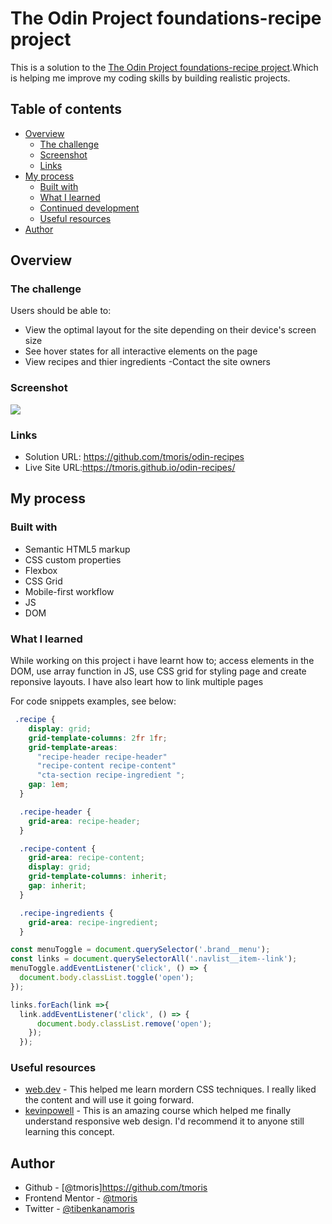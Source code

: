 
# The Odin Project foundations-recipe project

This is a solution to the [The Odin Project foundations-recipe project](https://www.theodinproject.com/lessons/foundations-recipes).Which is helping me improve my coding skills by building realistic projects. 

## Table of contents

- [Overview](#overview)
  - [The challenge](#the-challenge)
  - [Screenshot](#screenshot)
  - [Links](#links)
- [My process](#my-process)
  - [Built with](#built-with)
  - [What I learned](#what-i-learned)
  - [Continued development](#continued-development)
  - [Useful resources](#useful-resources)
- [Author](#author)



## Overview

### The challenge

Users should be able to:

- View the optimal layout for the site depending on their device's screen size
- See hover states for all interactive elements on the page
- View recipes and thier ingredients
-Contact the site owners 

### Screenshot

![](./imgs/Screenshot-odin%20Recipes.png)

### Links

- Solution URL: https://github.com/tmoris/odin-recipes
- Live Site URL:https://tmoris.github.io/odin-recipes/

## My process

### Built with

- Semantic HTML5 markup
- CSS custom properties
- Flexbox
- CSS Grid
- Mobile-first workflow
- JS
- DOM


### What I learned

While working on this project i have learnt
how to; access elements in the DOM, use array function in JS, use CSS grid for styling page  and create reponsive layouts.
I have also leart how to link multiple pages 


For code snippets examples, see below:

```css
 .recipe {
    display: grid;
    grid-template-columns: 2fr 1fr;
    grid-template-areas:
      "recipe-header recipe-header"
      "recipe-content recipe-content"
      "cta-section recipe-ingredient ";
    gap: 1em;
  }

  .recipe-header {
    grid-area: recipe-header;
  }

  .recipe-content {
    grid-area: recipe-content;
    display: grid;
    grid-template-columns: inherit;
    gap: inherit;
  }

  .recipe-ingredients {
    grid-area: recipe-ingredient;
  }

```
```js
const menuToggle = document.querySelector('.brand__menu');
const links = document.querySelectorAll('.navlist__item--link');
menuToggle.addEventListener('click', () => {
  document.body.classList.toggle('open');
});

links.forEach(link =>{
  link.addEventListener('click', () => {
      document.body.classList.remove('open');
    });
  });

```

### Useful resources

- [web.dev](https://web.dev/learn/css/) - This helped me learn mordern CSS techniques. I really liked the content and will use it going forward.
- [kevinpowell](https://courses.kevinpowell.co/conquering-responsive-layouts) - This is an amazing course which helped me finally understand responsive web design. I'd recommend it to anyone still learning this concept.



## Author

- Github - [@tmoris]https://github.com/tmoris
- Frontend Mentor - [@tmoris](https://www.frontendmentor.io/profile/tmoris)
- Twitter - [@tibenkanamoris](https://www.twitter.com/tibenkanamoris)


